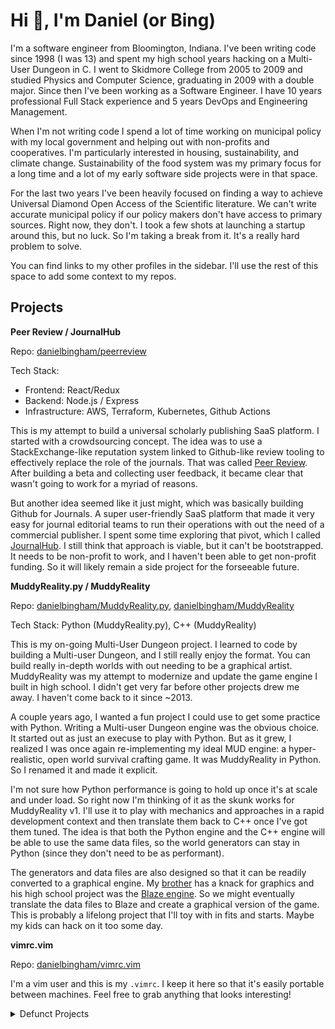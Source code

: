 # Hi :wave:, I'm Daniel (or Bing)

I'm a software engineer from Bloomington, Indiana.  I've been writing code
since  1998 (I was 13) and spent my high school years hacking on a Multi-User
Dungeon in C.  I went to Skidmore College from 2005 to 2009 and studied Physics
and Computer Science, graduating in 2009 with a double major.  Since then I've
been working as a Software Engineer.  I have 10 years professional Full Stack
experience and 5 years DevOps and Engineering Management. 

When I'm not writing code I spend a lot of time working on municipal policy
with my local government and helping out with non-profits and cooperatives.
I'm particularly interested in housing, sustainability, and climate change.
Sustainability of the food system was my primary focus for a long time and a
lot of my early software side projects were in that space.

For the last two years I've been heavily focused on finding a way to achieve
Universal Diamond Open Access of the Scientific literature.  We can't write
accurate municipal policy if our policy makers don't have access to primary
sources. Right now, they don't. I took a few shots at launching a startup
around this, but no luck. So I'm taking a break from it. It's a really hard
problem to solve.

You can find links to my other profiles in the sidebar.  I'll use the rest of
this space to add some context to my repos.

## Projects

**Peer Review / JournalHub** 

Repo: [danielbingham/peerreview](https://github.com/danielbingham/peerreview)

Tech Stack:
- Frontend: React/Redux
- Backend: Node.js / Express
- Infrastructure: AWS, Terraform, Kubernetes, Github Actions

This is my attempt to build a universal scholarly publishing SaaS platform.  I
started with a crowdsourcing concept.  The idea was to use a StackExchange-like
reputation system linked to Github-like review tooling to effectively replace
the role of the journals.  That was called [Peer
Review](https://peer-review.io).  After building a beta and collecting user
feedback, it became clear that wasn't going to work for a myriad of reasons.

But another idea seemed like it just might, which was basically building Github
for Journals. A super user-friendly SaaS platform that made it very easy for
journal editorial teams to run their operations with out the need of a
commercial publisher. I spent some time exploring that pivot, which I called
[JournalHub](https://staging.peer-review.io). I still think that approach is
viable, but it can't be bootstrapped. It needs to be non-profit to work, and I
haven't been able to get non-profit funding. So it will likely remain a side
project for the forseeable future.

**MuddyReality.py / MuddyReality** 

Repo: [danielbingham/MuddyReality.py](https://github.com/danielbingham/muddyreality.py), [danielbingham/MuddyReality](https://github.com/danielbingham/muddyreality)

Tech Stack: Python (MuddyReality.py), C++ (MuddyReality)

This is my on-going Multi-User Dungeon project.  I learned to code by building
a Multi-user Dungeon, and I still really enjoy the format.  You can build
really in-depth worlds with out needing to be a graphical artist.  MuddyReality
was my attempt to modernize and update the game engine I built in high school.
I didn't get very far before other projects drew me away.  I haven't come back
to it since ~2013.

A couple years ago, I wanted a fun project I could use to get some practice
with Python.  Writing a Multi-user Dungeon engine was the obvious choice.  It
started out as just an execuse to play with Python. But as it grew, I realized
I was once again re-implementing my ideal MUD engine: a hyper-realistic, open
world survival crafting game.  It was MuddyReality in Python.  So I renamed it and
made it explicit.

I'm not sure how Python performance is going to hold up once it's at scale and
under load.  So right now I'm thinking of it as the skunk works for
MuddyReality v1.  I'll use it to play with mechanics and approaches in a rapid
development context and then translate them back to C++ once I've got them
tuned.  The idea is that both the Python engine and the C++ engine will be able
to use the same data files, so the world generators can stay in Python (since
they don't need to be as performant).

The generators and data files are also designed so that it can be readily
converted to a graphical engine.  My [brother](https://github.com/nbingham1)
has a knack for graphics and his high school project was the [Blaze
engine](https://github.com/nbingham1/Blaze).  So we might eventually translate
the data files to Blaze and create a graphical version of the game.  This is
probably a lifelong project that I'll toy with in fits and starts.  Maybe my
kids can hack on it too some day.

**vimrc.vim**

Repo: [danielbingham/vimrc.vim](https://github.com/danielbingham/vimrc.vim)

I'm a vim user and this is my `.vimrc`.  I keep it here so that it's easily
portable between machines.  Feel free to grab anything that looks interesting!

<details>
<summary>Defunct Projects</summary>

**Fridge to Food**

Repo: [danielbingham/fridgetofood.com-old](https://github.com/danielbingham/fridgetofood.com-old), [danielbingham/fridgetofood.com](https://github.com/danielbingham/fridgetofood)

Tech Stack:
    Frontend: 

</details>
